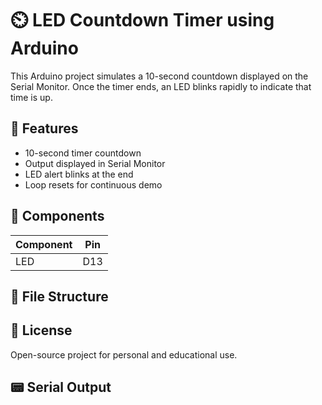 # ⏲️ LED Countdown Timer using Arduino

This Arduino project simulates a 10-second countdown displayed on the Serial Monitor. Once the timer ends, an LED blinks rapidly to indicate that time is up.

## 🧠 Features

- 10-second timer countdown
- Output displayed in Serial Monitor
- LED alert blinks at the end
- Loop resets for continuous demo

## 🧰 Components

| Component | Pin   |
|-----------|--------|
| LED       | D13    |


## 📁 File Structure


## 📜 License

Open-source project for personal and educational use.

## 📟 Serial Output


